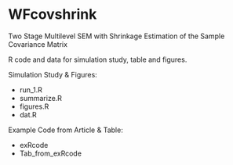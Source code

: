 # WFcovshrink
Two Stage Multilevel SEM with Shrinkage Estimation of the Sample Covariance Matrix

R code and data for simulation study, table and figures.

Simulation Study & Figures:
-  run_1.R
-  summarize.R
-  figures.R
-  dat.R

Example Code from Article & Table:
-  exRcode 
-  Tab_from_exRcode
